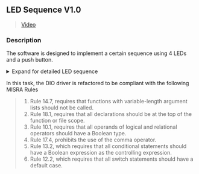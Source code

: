 ## LED Sequence V1.0 

> [Video](https://drive.google.com/file/d/1lZ8cKttkaq5X1-wFCvSyR9ggjNhiiFgd/view?usp=sharing)

### Description 

The software is designed to implement a certain sequence using 4 LEDs and a push button.

<details>
  <summary>Expand for detailed LED sequence </summary>

The LED sequence is as described below 
>1. Initially (OFF, OFF, OFF, OFF)
>2. Press 1 (ON, OFF, OFF, OFF)
>3. Press 2 (ON, ON, OFF, OFF)
>4. Press 3 (ON, ON, ON, OFF)
>5. Press 4 (ON, ON, ON, ON)
>6. Press 5 (OFF, ON, ON, ON)
>7. Press 6 (OFF, OFF, ON, ON)
>8. Press 7 (OFF, OFF, OFF, ON)
>9. Press 8 (OFF, OFF, OFF, OFF)
>10. Press 9 (ON, OFF, OFF, OFF)

></details>

In this task, the DIO driver is refactored to be compliant with the following MISRA Rules

>1. Rule 14.7, requires that functions with variable-length argument lists should not be called.
>2. Rule 18.1, requires that all declarations should be at the top of the function or file scope.
>3. Rule 10.1, requires that all operands of logical and relational operators should have a Boolean type.
>4. Rule 17.4, prohibits the use of the comma operator.
>5. Rule 13.2, which requires that all conditional statements should have a Boolean expression as the controlling expression.
>6. Rule 12.2, which requires that all switch statements should have a default case.

